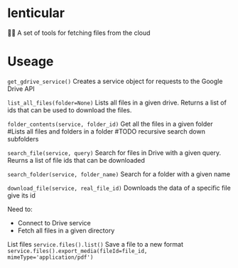# lenticular
😶‍🌫️ A set of tools for fetching files from the cloud



# Useage

`get_gdrive_service()` 
Creates a service object for requests to the Google Drive API

`list_all_files(folder=None)`
Lists all files in a given drive. Returns a list of ids that can be used to download the files.

`folder_contents(service, folder_id)`
Get all the files in a given folder
#Lists all files and folders in a folder
#TODO recursive search down subfolders

`search_file(service, query)`
Search for files in Drive with a given query. Reurns a list of file ids that can be downloaded

`search_folder(service, folder_name)`
Search for a folder with a given name

`download_file(service, real_file_id)`
Downloads the data of a specific file give its id


Need to: 

- Connect to Drive service
- Fetch all files in a given directory

List files 
`service.files().list()`
Save a file to a new format
`service.files().export_media(fileId=file_id, mimeType='application/pdf')`
